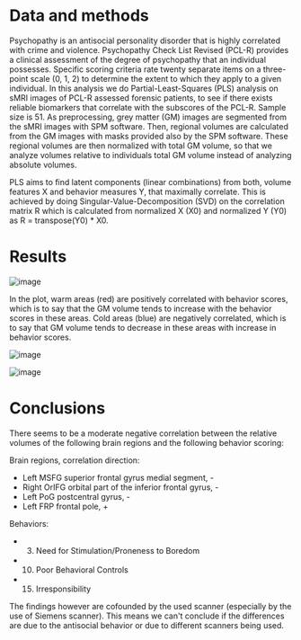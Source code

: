 # Data and methods
Psychopathy is an antisocial personality disorder that is highly correlated with crime and violence. Psychopathy Check List Revised (PCL-R) provides a clinical assessment of the degree of psychopathy that an individual possesses. Specific scoring criteria rate twenty separate items on a three-point scale (0, 1, 2) to determine the extent to which they apply to a given individual. In this analysis we do Partial-Least-Squares (PLS) analysis on sMRI images of PCL-R assessed forensic patients, to see if there exists reliable biomarkers that correlate with the subscores of the PCL-R. Sample size is 51. As preprocessing, grey matter (GM) images are segmented from the sMRI images with SPM software. Then, regional volumes are calculated from the GM images with masks provided also by the SPM software. These regional volumes are then normalized with total GM volume, so that we analyze volumes relative to individuals total GM volume instead of analyzing absolute volumes.

PLS aims to find latent components (linear combinations) from both, volume features X and behavior measures Y, that maximally correlate. This is achieved by doing Singular-Value-Decomposition (SVD) on the correlation matrix R which is calculated from normalized X (X0) and normalized Y (Y0) as R = transpose(Y0) * X0.

# Results

![image](https://user-images.githubusercontent.com/40278371/210245355-de3a4b25-99de-496a-a1f0-506dafdb5b91.png)

In the plot, warm areas (red) are positively correlated with behavior scores, which is to say that the GM volume tends to increase with the behavior scores in these areas. Cold areas (blue) are negatively
correlated, which is to say that GM volume tends to decrease in these areas with increase in behavior scores.

![image](https://user-images.githubusercontent.com/40278371/210245429-e2f43467-7488-48be-9bb8-e66e4a296ee6.png)

![image](https://user-images.githubusercontent.com/40278371/210245622-dda89ccf-e155-4b7f-8637-ff2fe72dc6f5.png)

# Conclusions

There seems to be a moderate negative correlation between the relative volumes of the following brain regions and the following behavior scoring:

Brain regions, correlation direction:
- Left MSFG superior frontal gyrus medial segment, -
- Right OrIFG orbital part of the inferior frontal gyrus, -
- Left PoG postcentral gyrus, -
- Left FRP frontal pole, +

Behaviors:
- 3. Need for Stimulation/Proneness to Boredom
- 10. Poor Behavioral Controls
- 15. Irresponsibility

The findings however are cofounded by the used scanner (especially by the use of Siemens scanner). This means we can't conclude if the differences are due to the antisocial behavior or due to
different scanners being used.
